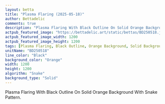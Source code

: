 ```yaml
---
layout: betta
title: "Plasma Flaring (2025-05-18)"
author: Bettadelic
comments: true
description: "Plasma Flaring With Black Outline On Solid Orange Background With Snake Pattern."
actpub_featured_image: "https://bettadelic.art/static/bettas/BD250518.jpg"
actpub_featured_image_width: 1200
actpub_featured_image_height: 1200
tags: [Plasma Flaring, Black Outline, Orange Background, Solid Background Pattern, Snake Pattern, May 2025]
unitName: "BD250518"
line_color: "Black"
background_color: "Orange"
width: 1200
height: 1200
algorithm: "Snake"
background_type: "Solid"
---
```


Plasma Flaring With Black Outline On Solid Orange Background With Snake Pattern.
